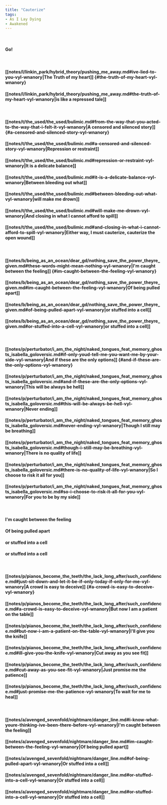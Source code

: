 ```yaml
---
title: "Cauterize"
tags:
- As I Lay Dying
- Awakened
---
```

&nbsp;
#### Go!
&nbsp;
#### [[notes/l/linkin_park/hybrid_theory/pushing_me_away.md#ive-lied-to-you-vyl-wnanory|The Truth of my heart]] {#the-truth-of-my-heart-vyl-wnanory}
#### [[notes/l/linkin_park/hybrid_theory/pushing_me_away.md#the-truth-of-my-heart-vyl-wnanory|is like a repressed tale]]
&nbsp;
#### [[notes/t/the_used/the_used/bulimic.md#from-the-way-that-you-acted-to-the-way-that-i-felt-it-vyl-wnanory|A censored and silenced story]] {#a-censored-and-silenced-story-vyl-wnanory}
#### [[notes/t/the_used/the_used/bulimic.md#a-censored-and-silenced-story-vyl-wnanory|Repression or restraint]]
#### [[notes/t/the_used/the_used/bulimic.md#repression-or-restraint-vyl-wnanory|It is a delicate balance]]
#### [[notes/t/the_used/the_used/bulimic.md#it-is-a-delicate-balance-vyl-wnanory|Between bleeding out what]]
#### [[notes/t/the_used/the_used/bulimic.md#between-bleeding-out-what-vyl-wnanory|will make me drown]]
#### [[notes/t/the_used/the_used/bulimic.md#will-make-me-drown-vyl-wnanory|And closing in what I cannot afford to spill]]
#### [[notes/t/the_used/the_used/bulimic.md#and-closing-in-what-i-cannot-afford-to-spill-vyl-wnanory|Either way, I must cauterize, cauterize the open wound]]
&nbsp;
#### [[notes/b/being_as_an_ocean/dear_gd/nothing_save_the_power_theyre_given.md#these-words-might-mean-nothing-vyl-wnanory|I'm caught between the feeling]] {#im-caught-between-the-feeling-vyl-wnanory}
#### [[notes/b/being_as_an_ocean/dear_gd/nothing_save_the_power_theyre_given.md#im-caught-between-the-feeling-vyl-wnanory|Of being pulled apart]]
#### [[notes/b/being_as_an_ocean/dear_gd/nothing_save_the_power_theyre_given.md#of-being-pulled-apart-vyl-wnanory|or stuffed into a cell]]
#### [[notes/b/being_as_an_ocean/dear_gd/nothing_save_the_power_theyre_given.md#or-stuffed-into-a-cell-vyl-wnanory|or stuffed into a cell]]
&nbsp;
#### [[notes/p/perturbator/i_am_the_night/naked_tongues_feat_memory_ghosts_isabella_goloversic.md#if-only-youd-tell-me-you-want-me-by-your-side-vyl-wnanory|And if these are the only options]] {#and-if-these-are-the-only-options-vyl-wnanory}
#### [[notes/p/perturbator/i_am_the_night/naked_tongues_feat_memory_ghosts_isabella_goloversic.md#and-if-these-are-the-only-options-vyl-wnanory|This will be always be hell]]
#### [[notes/p/perturbator/i_am_the_night/naked_tongues_feat_memory_ghosts_isabella_goloversic.md#this-will-be-always-be-hell-vyl-wnanory|Never ending]]
#### [[notes/p/perturbator/i_am_the_night/naked_tongues_feat_memory_ghosts_isabella_goloversic.md#never-ending-vyl-wnanory|Though I still may be breathing]]
#### [[notes/p/perturbator/i_am_the_night/naked_tongues_feat_memory_ghosts_isabella_goloversic.md#though-i-still-may-be-breathing-vyl-wnanory|There is no quality of life]]
#### [[notes/p/perturbator/i_am_the_night/naked_tongues_feat_memory_ghosts_isabella_goloversic.md#there-is-no-quality-of-life-vyl-wnanory|So I choose to risk it all for you]]
#### [[notes/p/perturbator/i_am_the_night/naked_tongues_feat_memory_ghosts_isabella_goloversic.md#so-i-choose-to-risk-it-all-for-you-vyl-wnanory|For you to be by my side]]
&nbsp;
#### I'm caught between the feeling
#### Of being pulled apart
#### or stuffed into a cell
#### or stuffed into a cell
&nbsp;
#### [[notes/p/pianos_become_the_teeth/the_lack_long_after/such_confidence.md#just-sit-down-and-let-it-be-if-only-today-if-only-for-me-vyl-wnanory|A crowd is easy to deceive]] {#a-crowd-is-easy-to-deceive-vyl-wnanory}
#### [[notes/p/pianos_become_the_teeth/the_lack_long_after/such_confidence.md#a-crowd-is-easy-to-deceive-vyl-wnanory|But now I am a patient on the table]]
#### [[notes/p/pianos_become_the_teeth/the_lack_long_after/such_confidence.md#but-now-i-am-a-patient-on-the-table-vyl-wnanory|I'll give you the knife]]
#### [[notes/p/pianos_become_the_teeth/the_lack_long_after/such_confidence.md#ill-give-you-the-knife-vyl-wnanory|Cut away as you see fit]]
#### [[notes/p/pianos_become_the_teeth/the_lack_long_after/such_confidence.md#cut-away-as-you-see-fit-vyl-wnanory|Just promise me the patience]]
#### [[notes/p/pianos_become_the_teeth/the_lack_long_after/such_confidence.md#just-promise-me-the-patience-vyl-wnanory|To wait for me to heal]]
&nbsp;
#### [[notes/a/avenged_sevenfold/nightmare/danger_line.md#i-know-what-youre-thinking-ive-been-there-before-vyl-wnanory|I'm caught between the feeling]]
#### [[notes/a/avenged_sevenfold/nightmare/danger_line.md#im-caught-between-the-feeling-vyl-wnanory|Of being pulled apart]]
#### [[notes/a/avenged_sevenfold/nightmare/danger_line.md#of-being-pulled-apart-vyl-wnanory|Or stuffed into a cell]]
#### [[notes/a/avenged_sevenfold/nightmare/danger_line.md#or-stuffed-into-a-cell-vyl-wnanory|Or stuffed into a cell]]
#### [[notes/a/avenged_sevenfold/nightmare/danger_line.md#or-stuffed-into-a-cell-vyl-wnanory|Or stuffed into a cell]]
